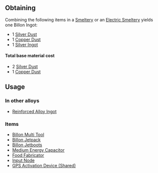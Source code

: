 
## Obtaining

Combining the following items in a [Smeltery](https://github.com/TheBusyBiscuit/Slimefun4/wiki/Smeltery) or an [Electric Smeltery](https://github.com/TheBusyBiscuit/Slimefun4/wiki/Electric-Smeltery) yields one Billon Ingot:

* 1 [Silver Dust](https://github.com/TheBusyBiscuit/Slimefun4/wiki/Silver-Dust)
* 1 [Copper Dust](https://github.com/TheBusyBiscuit/Slimefun4/wiki/Copper-Dust)
* 1 [Silver Ingot](https://github.com/TheBusyBiscuit/Slimefun4/wiki/Silver-Ingot)

#### Total base material cost 

* 2 [Silver Dust](https://github.com/TheBusyBiscuit/Slimefun4/wiki/Silver-Dust)
* 1 [Copper Dust](https://github.com/TheBusyBiscuit/Slimefun4/wiki/Copper-Dust)

## Usage

### In other alloys

* [Reinforced Alloy Ingot](https://github.com/TheBusyBiscuit/Slimefun4/wiki/Reinforced-Alloy-Ingot)

### Items

* [Billon Multi Tool](https://github.com/TheBusyBiscuit/Slimefun4/wiki/Multi-Tools)
* [Billon Jetpack](https://github.com/TheBusyBiscuit/Slimefun4/wiki/Jetpacks)
* [Billon Jetboots](https://github.com/TheBusyBiscuit/Slimefun4/wiki/Jetboots)
* [Medium Energy Capacitor](https://github.com/TheBusyBiscuit/Slimefun4/wiki/Energy-Capacitors)
* [Food Fabricator](https://github.com/TheBusyBiscuit/Slimefun4/wiki/Food-Fabricator)
* [Input Node](https://github.com/TheBusyBiscuit/Slimefun4/wiki/Input-Node)
* [GPS Activation Device (Shared)](https://github.com/TheBusyBiscuit/Slimefun4/wiki/GPS-Activation-Device-Shared)
